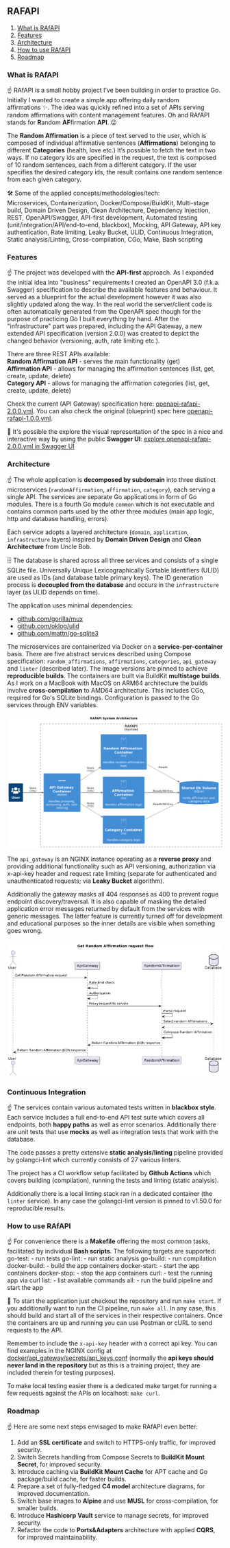 ## RAFAPI

1. [What is RAfAPI](#what-is-rafapi)
2. [Features](#features)
3. [Architecture](#architecture)
4. [How to use RAfAPI](#how-to-use-rafapi)
5. [Roadmap](#roadmap)

### What is RAfAPI

☝️ RAfAPI is a small hobby project I’ve been building in order to practice Go. Initially I wanted to create a simple app offering daily random affirmations ✨. The idea was quickly refined into a set of APIs serving random affirmations with content management features. Oh and RAfAPI stands for **R**andom **AF**firmation **API**. 😜

The **Random Affirmation** is a piece of text served to the user, which is composed of individual affirmative sentences (**Affirmations**) belonging to different **Categories** (health, love etc.) It’s possible to fetch the text in two ways. If no category ids are specified in the request, the text is composed of 10 random sentences, each from a different category. If the user specifies the desired category ids, the result contains one random sentence from each given category. 

🛠 Some of the applied concepts/methodologies/tech:  
Microservices, Containerization, Docker/Compose/BuildKit, Multi-stage build, Domain Driven Design, Clean Architecture, Dependency Injection, REST, OpenAPI/Swagger, API-first development, Automated testing (unit/integration/API/end-to-end, blackbox), Mocking, API Gateway, API key authentication, Rate limiting, Leaky Bucket,  ULID, Continuous Integration, Static analysis/Linting, Cross-compilation, CGo, Make, Bash scripting

### Features

☝️ The project was developed with the **API-first** approach. As I expanded the initial idea into "business" requirements I created an OpenAPI 3.0 (f.k.a. Swagger) specification to describe the available features and behaviour. It served as a blueprint for the actual development however it was also slightly updated along the way. In the real world the server/client code is often automatically generated from the OpenAPI spec though for the purpose of practicing Go I built everything by hand. After the "infrastructure" part was prepared, including the API Gateway, a new extended API specification (version 2.0.0) was created to depict the changed behavior (versioning, auth, rate limiting etc.).

There are three REST APIs available:   
**Random Affirmation API** - serves the main functionality (get)     
**Affirmation API** - allows for managing the affirmation sentences (list, get, create, update, delete)    
**Category API** - allows for managing the affirmation categories (list, get, create, update, delete)  

Check the current (API Gateway) specification here: [openapi-rafapi-2.0.0.yml](api/openapi-rafapi-2.0.0.yml). You can also check the original (blueprint) spec here [openapi-rafapi-1.0.0.yml](api/openapi-rafapi-1.0.0.yml).

👀 It's possible the explore the visual representation of the spec in a nice and interactive way by using the public **Swagger UI**: [explore openapi-rafapi-2.0.0.yml in Swagger UI](https://petstore.swagger.io/?url=https://raw.githubusercontent.com/Gadoma/RAfAPI/main/api/openapi-rafapi-2.0.0.yml)

### Architecture

☝️ The whole application is **decomposed by subdomain** into three distinct microservices (`randomAffirmation`, `affirmation`, `category`), each serving a single API. The services are separate Go applications in form of Go modules. There is a fourth Go module `common` which is not executable and contains common parts used by the other three modules (main app logic, http and database handling, errors).

Each service adopts a layered architecture (`domain`, `application`, `infrastructure` layers) inspired by **Domain Driven Design** and **Clean Architecture** from Uncle Bob.

🗄 The database is shared across all three services and consists of a single SQLite file. Universally Unique Lexicographically Sortable Identifiers (ULID) are used as IDs (and database table primary keys). The ID generation process is **decoupled from the database** and occurs in the `infrastructure` layer (as ULID depends on time).

The application uses minimal dependencies:  
- [github.com/gorilla/mux](https://github.com/gorilla/mux)  
- [github.com/oklog/ulid](https://github.com/oklog/ulid)  
- [github.com/mattn/go-sqlite3](https://github.com/mattn/go-sqlite3)  

The microservices are containerized via Docker on a **service-per-container** basis. There are five abstract services described using Compose specification: `random_affirmations`, `affirmations`, `categories`, `api_gateway` and `linter` (described later). The image versions are pinned to achieve **reproducible builds**. The containers are built via BuildKit **multistage builds**. As I work on a MacBook with MacOS on ARM64 architecture the builds involve **cross-compilation** to AMD64 architecture. This includes CGo, required for Go's SQLite bindings. Configuration is passed to the Go services through ENV variables.

![RAfAPI Architecture](doc/overview.png)

The `api_gateway` is an NGINX instance operating as a **reverse proxy** and providing additional functionality such as API versioning, authorization via x-api-key header and request rate limiting (separate for authenticated and unauthenticated requests; via **Leaky Bucket** algorithm). 

Additionally the gateway masks all 404 responses as 400 to prevent rogue endpoint discovery/traversal. It is also capable of masking the detailed application error messages returned by default from the services with generic messages. The latter feature is currently turned off for development and educational purposes so the inner details are visible when something goes wrong.

![RAfAPI Random Affirmation request flow](doc/sequence.png)

### Continuous Integration

☝️ The services contain various automated tests written in **blackbox style**. Each service includes a full end-to-end API test suite which covers all endpoints, both **happy paths** as well as error scenarios. Additionally there are unit tests that use **mocks** as well as integration tests that work with the database. 

The code passes a pretty extensive **static analysis/linting** pipeline provided by golangci-lint which currently consists of 27 various linters.

The project has a CI workflow setup facilitated by **Github Actions** which covers building (compilation), running the tests and linting (static analysis). 

Additionally there is a local linting stack ran in a dedicated container (the `linter` service). In any case the golangci-lint version is pinned to v1.50.0 for reproducible results. 

### How to use RAfAPI

☝️ For convenience there is a **Makefile** offering the most common tasks, facilitated by individual **Bash scripts**. The following targets are supported:
go-test:			- run tests
go-lint: 			- run static analysis
go-build: 			- run compilation
docker-build: 		- build the app containers
docker-start: 		- start the app containers
docker-stop: 		- stop the app containers
curl: 				- test the running app via curl
list: 				- list available commands
all: 				- run the build pipeline and start the app

🚀 To start the application just checkout the repository and run `make start`. If you additionally want to run the CI pipeline, run `make all`. In any case, this should build and start all of the services in their respective containers. Once the containers are up and running you can use Postman or cURL to send requests to the API. 

Remember to include the `x-api-key` header with a correct api key. You can find examples in the NGINX config at [docker/api_gateway/secrets/api_keys.conf](docker/api_gateway/secrets/api_keys.conf) (normally the **api keys should never land in the repository** but as this is a training project, they are included therein for testing purposes). 

To make local testing easier there is a dedicated make target for running a few requests against the APIs on localhost: `make curl`. 

### Roadmap

☝️ Here are some next steps envisaged to make RAfAPI even better:  

1. Add an **SSL certificate** and switch to HTTPS-only traffic, for improved security.
2. Switch Secrets handling from Compose Secrets to **BuildKit Mount Secret**, for improved security.
3. Introduce caching via **BuildKit Mount Cache** for APT cache and Go package/build cache, for faster builds.
4. Prepare a set of fully-fledged **C4 model** architecture diagrams, for improved documentation.
5. Switch base images to **Alpine** and use **MUSL** for cross-compilation, for smaller builds.
6. Introduce **Hashicorp Vault** service to manage secrets, for improved security.
7. Refactor the code to **Ports&Adapters** architecture with applied **CQRS**, for improved maintainability.


